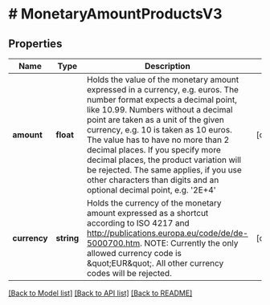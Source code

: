 # # MonetaryAmountProductsV3

## Properties

Name | Type | Description | Notes
------------ | ------------- | ------------- | -------------
**amount** | **float** | Holds the value of the monetary amount expressed in a currency, e.g. euros. The number format expects a decimal point, like 10.99. Numbers without a decimal point are taken as a unit of the given currency, e.g. 10 is taken as 10 euros. The value has to have no more than 2 decimal places. If you specify more decimal places, the product variation will be rejected. The same applies, if you use other characters than digits and an optional decimal point, e.g. &#39;2E+4&#39; | [optional]
**currency** | **string** | Holds the currency of the monetary amount expressed as a shortcut according to ISO 4217 and http://publications.europa.eu/code/de/de-5000700.htm. NOTE: Currently the only allowed currency code is \&quot;EUR\&quot;. All other currency codes will be rejected. | [optional]

[[Back to Model list]](../../README.md#models) [[Back to API list]](../../README.md#endpoints) [[Back to README]](../../README.md)
